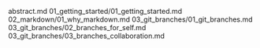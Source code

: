 abstract.md
01_getting_started/01_getting_started.md
02_markdown/01_why_markdown.md
03_git_branches/01_git_branches.md
03_git_branches/02_branches_for_self.md
03_git_branches/03_branches_collaboration.md
